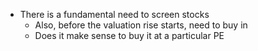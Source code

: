 - There is a fundamental need to screen stocks
	- Also, before the valuation rise starts, need to buy in 
	- Does it make sense to buy it at a particular PE
